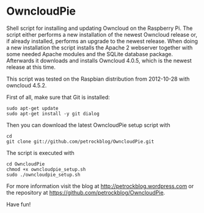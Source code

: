 OwncloudPie
===========

Shell script for installing and updating Owncloud on the Raspberry Pi. The script either performs a new installation of the newest Owncloud release or, if already installed, performs an upgrade to the newest release. When doing a new installation the script installs the Apache 2 webserver together with some needed Apache modules and the SQLite database package. Afterwards it downloads and installs Owncloud 4.0.5, which is the newest release at this time. 

This script was tested on the Raspbian distribution from 2012-10-28 with owncloud 4.5.2.


First of all, make sure that Git is installed:

```shell
sudo apt-get update
sudo apt-get install -y git dialog
```

Then you can download the latest OwncloudPie setup script with

```shell
cd
git clone git://github.com/petrockblog/OwncloudPie.git
```

The script is executed with 

```shell
cd OwncloudPie
chmod +x owncloudpie_setup.sh
sudo ./owncloudpie_setup.sh
```

For more information visit the blog at http://petrockblog.wordpress.com or the repository at https://github.com/petrockblog/OwncloudPie.

Have fun!
